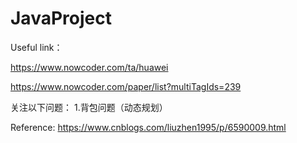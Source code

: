 # JavaProject
Useful link：

https://www.nowcoder.com/ta/huawei

https://www.nowcoder.com/paper/list?multiTagIds=239


关注以下问题：
1.背包问题（动态规划）

Reference: https://www.cnblogs.com/liuzhen1995/p/6590009.html
